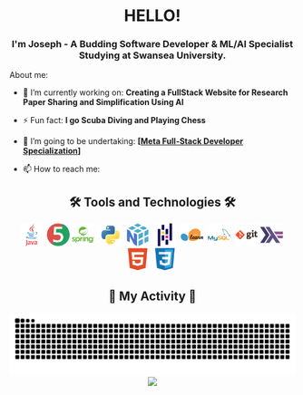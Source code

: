 <!--<div id="header" align="center">
  <img src="https://i.giphy.com/media/v1.Y2lkPTc5MGI3NjExaXMxd2lieHQ0dHBxN3FpcHI5ZjRvY2Z0cnVkemc1aDZyZmNrYmprNSZlcD12MV9pbnRlcm5hbF9naWZfYnlfaWQmY3Q9Zw/QDjpIL6oNCVZ4qzGs7/giphy.gif" width="100"/>
  <div id="badges">
  <a href="https://www.linkedin.com/in/baileyc03/">
    <img src="https://img.shields.io/badge/LinkedIn-blue?style=for-the-badge&logo=linkedin&logoColor=white" alt="LinkedIn Badge"/>
  </a>
  </a>
</div>
  <img src="https://komarev.com/ghpvc/?username=baileyc03&label=Profile%20views&color=0e75b6&style=flat" alt="baileyc03" /> </p>
</div>-->

<h1 align="center"> HELLO! </h1>
<h3 align="center">I'm Joseph - A Budding Software Developer & ML/AI Specialist Studying at Swansea University.</h3>

About me:

- 🔭 I’m currently working on: **Creating a FullStack Website for Research Paper Sharing and Simplification Using AI** 

- ⚡ Fun fact: **I go Scuba Diving and Playing Chess**

- 🌱 I’m going to be undertaking: **[[Meta Full-Stack Developer Specialization](https://www.coursera.org/specializations/meta-full-stack-developer)]**

- 📫 How to reach me: <!--<a href="mailto:BaileyCockett2003@Gmail.com">Email</a>, [LinkedIn](https://www.linkedin.com/in/baileyc03/)-->

<h2 align="center"> 🛠️ Tools and Technologies 🛠️ </h3>
<div id = "header" align ="center">
  <img src="https://github.com/devicons/devicon/blob/master/icons/java/java-original-wordmark.svg" title="Java" alt="Java" width="40" height="40"/>&nbsp;
  <img src="https://github.com/devicons/devicon/blob/master/icons/junit/junit-original.svg" title="JUnit" **alt="JUnit" width="40" height="40"/>
  <img src="https://github.com/devicons/devicon/blob/master/icons/spring/spring-original-wordmark.svg" title="Spring" alt="Spring" width="40" height="40"/>&nbsp; 
  <img src="https://github.com/devicons/devicon/blob/master/icons/python/python-original.svg" title="Python UI" alt="Python" width="40" height="40"/>&nbsp;
  <img src="https://github.com/devicons/devicon/blob/master/icons/numpy/numpy-original.svg" title="NumPy" alt="NumPy" width="40" height="40"/>&nbsp;
  <img src="https://github.com/devicons/devicon/blob/master/icons/pandas/pandas-original.svg" title="Pandas" alt="Pandas " width="40" height="40"/>&nbsp;
  <img src="https://github.com/devicons/devicon/blob/master/icons/scikitlearn/scikitlearn-original.svg" title="SciKit Learn" alt="SciKit Learn" width="40" height="40"/>&nbsp;
  <img src="https://github.com/devicons/devicon/blob/master/icons/mysql/mysql-original-wordmark.svg" title="MySQL"  alt="MySQL" width="40" height="40"/>&nbsp;
  <img src="https://github.com/devicons/devicon/blob/master/icons/git/git-original-wordmark.svg" title="Git" **alt="Git" width="40" height="40"/>
  <img src="https://github.com/devicons/devicon/blob/master/icons/haskell/haskell-original.svg" title="Haskell"  alt="Haskell" width="40" height="40"/>&nbsp;
  <img src="https://github.com/devicons/devicon/blob/master/icons/html5/html5-plain.svg" title="HTML"  alt="HTML" width="40" height="40"/>&nbsp;
  <img src="https://github.com/devicons/devicon/blob/master/icons/css3/css3-original.svg" title="CSS"  alt="CSS" width="40" height="40"/>&nbsp;
 
</div>


<h2 align="center"> 🌿 My Activity 🌿 </h3>
<div id = "header" align ="center">
  <img src= "https://raw.githubusercontent.com/JosephParish/JosephParish/output/github-contribution-grid-snake-dark.svg"/>
  <img src = "https://github-readme-stats.vercel.app/api/top-langs/?username=JosephParish&layout=compact&theme=github_dark"/>

 <!--<h2 align="center"> 💬 Languages I Speak / Am Learning 💬 </h3>
<div id = "header" align ="center">
  <img src="https://github.com/lipis/flag-icons/blob/main/flags/4x3/gb.svg" title="English"  alt="English" width="60" height="40"/>&nbsp;
  <img src="https://github.com/lipis/flag-icons/blob/main/flags/4x3/lt.svg" title="Lithuanian"  alt="Lithuanian" width="60" height="40"/>&nbsp;
  <img src="https://github.com/lipis/flag-icons/blob/main/flags/4x3/ru.svg" title="Russian"  alt="Russian" width="60" height="40"/>&nbsp;
  <img src="https://github.com/lipis/flag-icons/blob/main/flags/4x3/de.svg" title="German"  alt="German" width="60" height="40"/>&nbsp;
</div>-->
